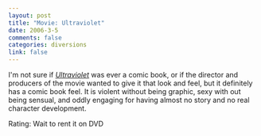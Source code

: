 ```yaml
--- 
layout: post
title: "Movie: Ultraviolet"
date: 2006-3-5
comments: false
categories: diversions
link: false
---
```

I'm not sure if <i><a href="http://imdb.com/title/tt0370032/" title="Ultraviolet">Ultraviolet</a></i> was ever a comic book, or if the director and producers of the movie wanted to give it that look and feel, but it definitely has a comic book feel. It is violent without being graphic, sexy with out being sensual, and oddly engaging for having almost no story and no real character development.

Rating: Wait to rent it on DVD
